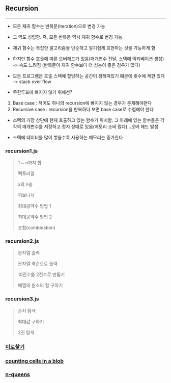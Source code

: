 ## Recursion
---
* 모든 재귀 함수는 반복문(iteration)으로 변경 가능

* 그 역도 성립함. 즉, 모든 반복문 역시 재귀 함수로 변경 가능

* 재귀 함수는 복잡한 알고리즘을 단순하고 알기쉽게 표현하는 것을 가능하게 함

* 하지만 함수 호출에 따른 오버헤드가 있음(매개변수 전달, 스택에 액티베이션 생성) -> 속도 느려짐 (반복문이 재귀 함수보다 더 성능이 좋은 경우가 많다)

* 모든 프로그램은 호출 스택에 할당하는 공간이 정해져있기 떄문에 횟수에 제한 있다 -> stack over flow

* 무한루프에 빠지지 않기 위해선?
 1.  Base case : 적어도 하나의 recursion에 빠지지 않는 경우가 존재해야한다
 2. Recursive case : recursion을 반복하다 보면 base case로 수렴해야 한다

* 스택의 가장 상단에 현재 호출하고 있는 함수가 위치함. 그 아래에 있는 함수들은 각각의 매개변수를 저장하고 정지 상태로 있음(메모리 소비 많다)...오버 헤드 발생

* 스택에 데이터를 많이 쌓을수록 사용하는 메모리는 증가한다


### recursion1.js

> 1 ~ n까지 합
>
> 팩토리얼
>
> x의 n승
>
> 피보나치
>
> 최대공약수 방법 1
>
> 최대공약수 방법 2
>
> 조합(combination)


### recursion2.js

> 문자열 출력
>
> 문자열 역순으로 출력
>
> 10진수를 2진수로 만들기
>
> 배열의 원소의 합 구하기

### recursion3.js

> 순차 탐색
>
> 최대값 구하기
>
> 2진 탐색

### [미로찾기](./maze)

### [counting cells in a blob](./countingCells)

### [n-queens](./n-queens)
